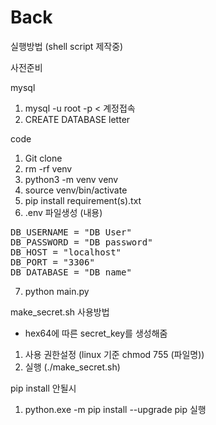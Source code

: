 # Back
실행방법 (shell script 제작중)


사전준비

mysql
1. mysql -u root -p < 계정접속
2. CREATE DATABASE letter

code
1. Git clone
2. rm -rf venv
3. python3 -m venv venv
4. source venv/bin/activate
5. pip install requirement(s).txt
6. .env 파일생성
(내용)
<pre>
DB_USERNAME = "DB User"
DB_PASSWORD = "DB password"
DB_HOST = "localhost"
DB_PORT = "3306"
DB_DATABASE = "DB name"
</pre>

7. python main.py



make_secret.sh 사용방법
- hex64에 따른 secret_key를 생성해줌

1. 사용 권한설정 (linux 기준 chmod 755 (파일명))
2. 실행 (./make_secret.sh)

pip install 안될시 
1.  python.exe -m pip install --upgrade pip 실행

